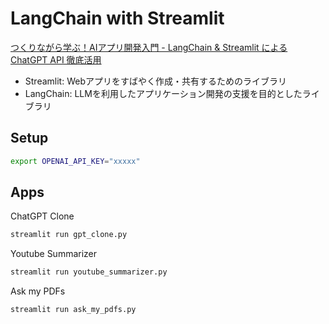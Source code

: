 # LangChain with Streamlit

[つくりながら学ぶ！AIアプリ開発入門 - LangChain & Streamlit による ChatGPT API 徹底活用](https://zenn.dev/ml_bear/books/d1f060a3f166a5)


- Streamlit: Webアプリをすばやく作成・共有するためのライブラリ
- LangChain: LLMを利用したアプリケーション開発の支援を目的としたライブラリ

## Setup

```sh
export OPENAI_API_KEY="xxxxx"
```

## Apps

ChatGPT Clone

```sh
streamlit run gpt_clone.py
```


Youtube Summarizer

```sh
streamlit run youtube_summarizer.py
```

Ask my PDFs

```sh
streamlit run ask_my_pdfs.py
```
